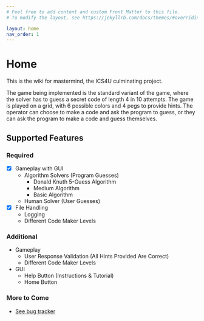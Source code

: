 ```yaml
---
# Feel free to add content and custom Front Matter to this file.
# To modify the layout, see https://jekyllrb.com/docs/themes/#overriding-theme-defaults

layout: home
nav_order: 1
---
```


# Home

This is the wiki for mastermind, the ICS4U culminating project.

The game being implemented is the standard variant of the game, where the solver
has to guess a secret code of length 4 in 10 attempts. The game is played on a
grid, with 6 possible colors and 4 pegs to provide hints. The operator can
choose to make a code and ask the program to guess, or they can ask the program
to make a code and guess themselves.

## Supported Features

### Required

- [x] Gameplay with GUI
  - Algorithm Solvers (Program Guesses)
    - Donald Knuth 5-Guess Algorithm
    - Medium Algorithm
    - Basic Algorithm
  - Human Solver (User Guesses)
- [x] File Handling
  - Logging
  - Different Code Maker Levels

### Additional

- Gameplay
  - User Response Validation (All Hints Provided Are Correct)
  - Different Code Maker Levels
- GUI
  - Help Button (Instructions & Tutorial)
  - Home Button

### More to Come

- [See bug tracker](https://github.com/powersagitar/ics4u/issues?q=is%3Aissue+is%3Aopen+has%3Amastermind)

